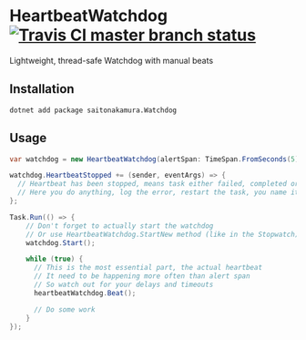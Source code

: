 # HeartbeatWatchdog [![Travis CI master branch status](https://travis-ci.org/saitonakamura/cs-heartbeat-watchdog.svg?branch=master)](https://travis-ci.org/saitonakamura/cs-heartbeat-watchdog)

Lightweight, thread-safe Watchdog with manual beats

## Installation

```
dotnet add package saitonakamura.Watchdog
```

## Usage

```csharp
var watchdog = new HeartbeatWatchdog(alertSpan: TimeSpan.FromSeconds(5));

watchdog.HeartbeatStopped += (sender, eventArgs) => {
  // Heartbeat has been stopped, means task either failed, completed or frozen
  // Here you do anything, log the error, restart the task, you name it
};

Task.Run(() => {
    // Don't forget to actually start the watchdog
    // Or use HeartbeatWatchdog.StartNew method (like in the Stopwatch)
    watchdog.Start();

    while (true) {
      // This is the most essential part, the actual heartbeat
      // It need to be happening more often than alert span
      // So watch out for your delays and timeouts
      heartbeatWatchdog.Beat();

      // Do some work
    }
});
```
